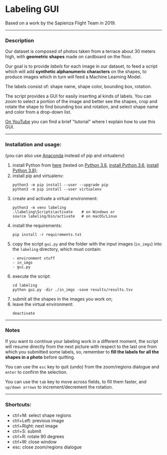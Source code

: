 # Labeling GUI

Based on a work by the Sapienza Flight Team in 2019.

---
### Description

Our dataset is composed of photos taken from a terrace about 30
meters high, with **geometric shapes** made on cardboard on the floor.

Our goal is to provide *labels* for each image in our dataset,
to feed a script which will add **synthetic alphanumeric characters**
on the shapes, to produce images which in turn will feed a Machine
Learning Model.

The labels consist of: shape name, shape color, bounding box, rotation.

The script provides a GUI for easily inserting al kinds of labels.
You can *zoom* to select a portion of the image and better see the
shapes, crop and rotate the shape to find bounding box and rotation,
and select shape name and color from a drop-down list.

[On YouTube](https://youtu.be/D5o2BuDhtRc) you can find a brief "tutorial"
where I explain how to use this GUI.

---
### Installation and usage:
(you can also use [Anaconda](https://www.anaconda.com/products/individual#Downloads)
instead of pip and virtualenv)

1. install Python from [here](https://www.python.org/downloads/)
  (tested on [Python 3.6](https://www.python.org/downloads/release/python-3612/), [install Python 3.6](https://www.pytorials.com/python-download-install-windows/), [install Python 3.8](https://www.python.org/downloads/release/python-387/));
2. install pip and virtualenv:
   ```
   python3 -m pip install --user --upgrade pip
   python3 -m pip install --user virtualenv
   ```
3. create and activate a virtual environment:
   ```
   python3 -m venv labeling
   .\labeling\Scripts\activate    # on Windows or
   source labeling/bin/activate   # on macOS/Linux
   ```
4. install the requirements:
   ```
   pip install -r requirements.txt
   ```
5. copy the script `gui.py` and the folder with the input images
   (`in_imgs`) into the `labeling` directory, which must contain:
   ```
   - environment stuff
   - in_imgs
   - gui.py
   ```
6. execute the script:
   ```
   cd labeling
   python gui.py -dir ./in_imgs -save results/results.tsv
   ```
7. submit all the shapes in the images you work on;
8. leave the virtual environment:
   ```
   deactivate
   ```

---
### Notes

If you want to continue your labeling work in a different moment, the
script will resume directly from the next picture with respect to the
last one from which you submitted some labels, so, remember to **fill
the labels for all the shapes in a photo** before quitting. 

You can use the `esc` key to quit (undo) from the zoom/regions dialogue
and `enter` to confirm the selection.

You can use the `tab` key to move across fields, to fill them faster,
and `up/down arrows` to increment/decrement the rotation.

---
### Shortcuts:
- ctrl+M: select shape regions
- ctrl+Left: previous image
- ctrl+Right: next image
- ctrl+S: submit
- ctrl+R: rotate 90 degrees
- ctrl+W: close window
- esc: close zoom/regions dialogue
